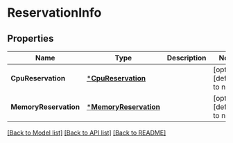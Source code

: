 # ReservationInfo

## Properties
Name | Type | Description | Notes
------------ | ------------- | ------------- | -------------
**CpuReservation** | [***CpuReservation**](CPUReservation.md) |  | [optional] [default to null]
**MemoryReservation** | [***MemoryReservation**](MemoryReservation.md) |  | [optional] [default to null]

[[Back to Model list]](../README.md#documentation-for-models) [[Back to API list]](../README.md#documentation-for-api-endpoints) [[Back to README]](../README.md)

